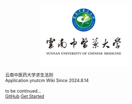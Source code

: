 <!-- _coverpage.md -->


<p align="center">
    <img alt="docsify" src="ynutcm.png" height="200">
  </a>
</p>

<middle>云南中医药大学求生法则</middle>
 <br>Application ynutcm Wiki Since 2024.8.14<br>
<br> to be continued...<br>
[GitHub](https://github.com/docsifyjs/docsify/)
[Get Started](#main)